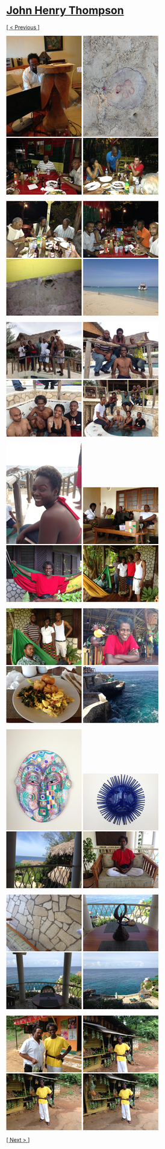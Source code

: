 # [John Henry Thompson](../README.md)

[[ < Previous ]](2013-08-29-1.md)

[![](../media/2013-08-29/Jamaica-2033-thumb.jpg)](../posts/2013-08-29-22.md) [![](../media/2013-08-29/Jamaica-2034-thumb.jpg)](../posts/2013-08-29-23.md) [![](../media/2013-08-29/Jamaica-2035-thumb.jpg)](../posts/2013-08-29-24.md) [![](../media/2013-08-29/Jamaica-2036-thumb.jpg)](../posts/2013-08-29-25.md)

[![](../media/2013-08-29/Jamaica-2037-thumb.jpg)](../posts/2013-08-29-26.md) [![](../media/2013-08-29/Jamaica-2038-thumb.jpg)](../posts/2013-08-29-27.md) [![](../media/2013-08-29/Jamaica-2039-thumb.jpg)](../posts/2013-08-29-28.md) [![](../media/2013-08-29/Jamaica-2040-thumb.jpg)](../posts/2013-08-29-29.md)

[![](../media/2013-08-29/Jamaica-2041-thumb.jpg)](../posts/2013-08-29-30.md) [![](../media/2013-08-29/Jamaica-2042-thumb.jpg)](../posts/2013-08-29-31.md) [![](../media/2013-08-29/Jamaica-2043-thumb.jpg)](../posts/2013-08-29-32.md) [![](../media/2013-08-29/Jamaica-2044-thumb.jpg)](../posts/2013-08-29-33.md)

[![](../media/2013-08-29/Jamaica-2045-thumb.jpg)](../posts/2013-08-29-34.md) [![](../media/2013-08-29/Jamaica-2046-thumb.jpg)](../posts/2013-08-29-35.md) [![](../media/2013-08-29/Jamaica-2047-thumb.jpg)](../posts/2013-08-29-36.md) [![](../media/2013-08-29/Jamaica-2048-thumb.jpg)](../posts/2013-08-29-37.md)

[![](../media/2013-08-29/Jamaica-2049-thumb.jpg)](../posts/2013-08-29-38.md) [![](../media/2013-08-29/Jamaica-2050-thumb.jpg)](../posts/2013-08-29-39.md) [![](../media/2013-08-29/Jamaica-2051-thumb.jpg)](../posts/2013-08-29-40.md) [![](../media/2013-08-29/Jamaica-2052-thumb.jpg)](../posts/2013-08-29-41.md)

[![](../media/2013-08-29/Jamaica-2053-thumb.jpg)](../posts/2013-08-29-42.md) [![](../media/2013-08-29/Jamaica-2054-thumb.jpg)](../posts/2013-08-29-43.md) [![](../media/2013-08-29/Jamaica-2055-thumb.jpg)](../posts/2013-08-29-44.md) [![](../media/2013-08-29/Jamaica-2056-thumb.jpg)](../posts/2013-08-29-45.md)

[![](../media/2013-08-29/Jamaica-2057-thumb.jpg)](../posts/2013-08-29-46.md) [![](../media/2013-08-29/Jamaica-2058-thumb.jpg)](../posts/2013-08-29-47.md) [![](../media/2013-08-29/Jamaica-2059-thumb.jpg)](../posts/2013-08-29-48.md) [![](../media/2013-08-29/Jamaica-2060-thumb.jpg)](../posts/2013-08-29-49.md)

[![](../media/2013-08-29/Jamaica-2061-thumb.jpg)](../posts/2013-08-29-50.md) [![](../media/2013-08-29/Jamaica-2062-thumb.jpg)](../posts/2013-08-29-51.md) [![](../media/2013-08-29/Jamaica-2063-thumb.jpg)](../posts/2013-08-29-52.md) [![](../media/2013-08-29/Jamaica-2064-thumb.jpg)](../posts/2013-08-29-53.md)

[[ Next > ]](2013-07-03-1.md)